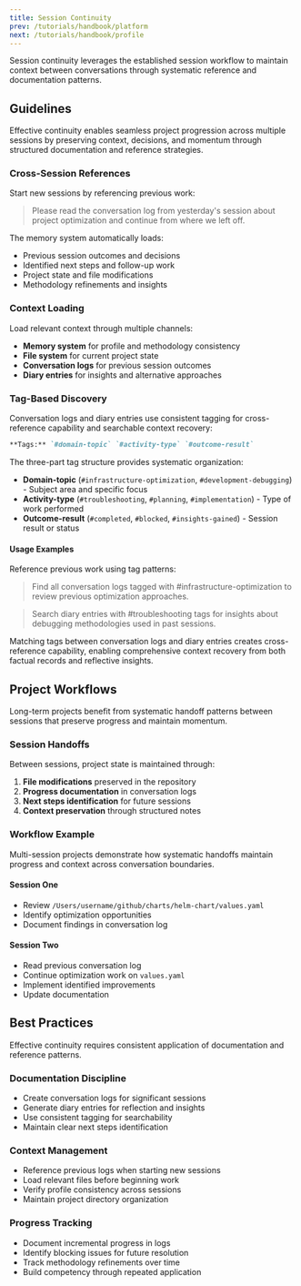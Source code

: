 ```yaml
---
title: Session Continuity
prev: /tutorials/handbook/platform
next: /tutorials/handbook/profile
---
```


Session continuity leverages the established session workflow to maintain context between conversations through systematic reference and documentation patterns.

<!--more-->

## Guidelines

Effective continuity enables seamless project progression across multiple sessions by preserving context, decisions, and momentum through structured documentation and reference strategies.

### Cross-Session References

Start new sessions by referencing previous work:

> Please read the conversation log from yesterday's session about project optimization and continue from where we left off.

The memory system automatically loads:
- Previous session outcomes and decisions
- Identified next steps and follow-up work
- Project state and file modifications
- Methodology refinements and insights

### Context Loading

Load relevant context through multiple channels:
- **Memory system** for profile and methodology consistency
- **File system** for current project state
- **Conversation logs** for previous session outcomes
- **Diary entries** for insights and alternative approaches

### Tag-Based Discovery

Conversation logs and diary entries use consistent tagging for cross-reference capability and searchable context recovery:

```markdown
**Tags:** `#domain-topic` `#activity-type` `#outcome-result`
```

The three-part tag structure provides systematic organization:

- **Domain-topic** (`#infrastructure-optimization`, `#development-debugging`) - Subject area and specific focus
- **Activity-type** (`#troubleshooting`, `#planning`, `#implementation`) - Type of work performed
- **Outcome-result** (`#completed`, `#blocked`, `#insights-gained`) - Session result or status

#### Usage Examples

Reference previous work using tag patterns:

> Find all conversation logs tagged with #infrastructure-optimization to review previous optimization approaches.

> Search diary entries with #troubleshooting tags for insights about debugging methodologies used in past sessions.

Matching tags between conversation logs and diary entries creates cross-reference capability, enabling comprehensive context recovery from both factual records and reflective insights.

## Project Workflows

Long-term projects benefit from systematic handoff patterns between sessions that preserve progress and maintain momentum.

### Session Handoffs

Between sessions, project state is maintained through:

1. **File modifications** preserved in the repository
2. **Progress documentation** in conversation logs
3. **Next steps identification** for future sessions
4. **Context preservation** through structured notes

### Workflow Example

Multi-session projects demonstrate how systematic handoffs maintain progress and context across conversation boundaries.

#### Session One

- Review `/Users/username/github/charts/helm-chart/values.yaml`
- Identify optimization opportunities
- Document findings in conversation log

#### Session Two

- Read previous conversation log
- Continue optimization work on `values.yaml`
- Implement identified improvements
- Update documentation

## Best Practices

Effective continuity requires consistent application of documentation and reference patterns.

### Documentation Discipline

- Create conversation logs for significant sessions
- Generate diary entries for reflection and insights
- Use consistent tagging for searchability
- Maintain clear next steps identification

### Context Management

- Reference previous logs when starting new sessions
- Load relevant files before beginning work
- Verify profile consistency across sessions
- Maintain project directory organization

### Progress Tracking

- Document incremental progress in logs
- Identify blocking issues for future resolution
- Track methodology refinements over time
- Build competency through repeated application
